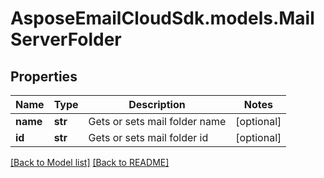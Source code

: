 # AsposeEmailCloudSdk.models.MailServerFolder
## Properties
Name | Type | Description | Notes
------------ | ------------- | ------------- | -------------
**name** | **str** | Gets or sets mail folder name              | [optional] 
**id** | **str** | Gets or sets mail folder id              | [optional] 



[[Back to Model list]](Models.md) [[Back to README]](README.md)


